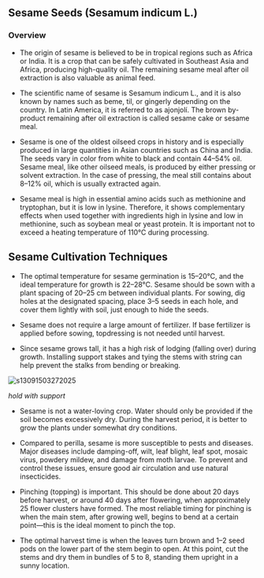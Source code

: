 ## Sesame Seeds (Sesamum indicum L.)

### Overview

* The origin of sesame is believed to be in tropical regions such as Africa or India. It is a crop that can be safely cultivated in Southeast Asia and Africa, producing high-quality oil. The remaining sesame meal after oil extraction is also valuable as animal feed.

* The scientific name of sesame is Sesamum indicum L., and it is also known by names such as beme, til, or gingerly depending on the country. In Latin America, it is referred to as ajonjolí. The brown by-product remaining after oil extraction is called sesame cake or sesame meal.

* Sesame is one of the oldest oilseed crops in history and is especially produced in large quantities in Asian countries such as China and India. The seeds vary in color from white to black and contain 44–54% oil. Sesame meal, like other oilseed meals, is produced by either pressing or solvent extraction. In the case of pressing, the meal still contains about 8–12% oil, which is usually extracted again.

* Sesame meal is high in essential amino acids such as methionine and tryptophan, but it is low in lysine. Therefore, it shows complementary effects when used together with ingredients high in lysine and low in methionine, such as soybean meal or yeast protein. It is important not to exceed a heating temperature of 110°C during processing.

## Sesame Cultivation Techniques

* The optimal temperature for sesame germination is 15–20°C, and the ideal temperature for growth is 22–28°C. Sesame should be sown with a plant spacing of 20–25 cm between individual plants. For sowing, dig holes at the designated spacing, place 3–5 seeds in each hole, and cover them lightly with soil, just enough to hide the seeds.

* Sesame does not require a large amount of fertilizer. If base fertilizer is applied before sowing, topdressing is not needed until harvest.

* Since sesame grows tall, it has a high risk of lodging (falling over) during growth. Installing support stakes and tying the stems with string can help prevent the stalks from bending or breaking.

![s13091503272025](https://a.okmd.dev/md/67e4cf90881f1.png)

_hold with support_

* Sesame is not a water-loving crop. Water should only be provided if the soil becomes excessively dry. During the harvest period, it is better to grow the plants under somewhat dry conditions.

* Compared to perilla, sesame is more susceptible to pests and diseases. Major diseases include damping-off, wilt, leaf blight, leaf spot, mosaic virus, powdery mildew, and damage from moth larvae. To prevent and control these issues, ensure good air circulation and use natural insecticides.

* Pinching (topping) is important. This should be done about 20 days before harvest, or around 40 days after flowering, when approximately 25 flower clusters have formed. The most reliable timing for pinching is when the main stem, after growing well, begins to bend at a certain point—this is the ideal moment to pinch the top.

* The optimal harvest time is when the leaves turn brown and 1–2 seed pods on the lower part of the stem begin to open. At this point, cut the stems and dry them in bundles of 5 to 8, standing them upright in a sunny location.